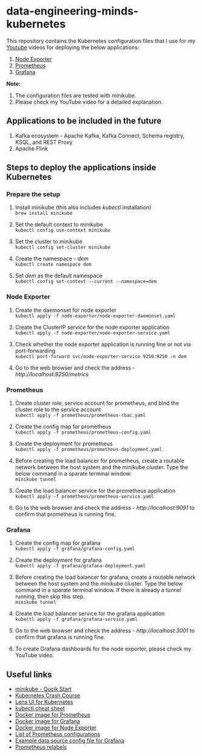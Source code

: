 # data-engineering-minds-kubernetes
This repository contains the Kubernetes configuration files that I use for my [Youtube](https://www.youtube.com/channel/UCya8wCkH9PSQQgT-50ohYvQ) videos for deploying the below applications:
1. [Node Exporter](https://github.com/vinclv/data-engineering-minds-kubernetes/tree/master/node-exporter)
2. [Prometheus](https://github.com/vinclv/data-engineering-minds-kubernetes/tree/master/prometheus)
3. [Grafana](https://github.com/vinclv/data-engineering-minds-kubernetes/tree/master/grafana)

**Note:**
1. The configuration files are tested with minikube.
2. Please check my YouTube video for a detailed explanation.

## Applications to be included in the future
1. Kafka ecosystem - Apache Kafka, Kafka Connect, Schema registry, KSQL, and REST Proxy
2. Apache Flink

## Steps to deploy the applications inside Kubernetes
### Prepare the setup
1. Install minikube (this also includes _kubectl_ installation)<br/>
`
brew install minikube
`

2. Set the default context to minikube<br/>
`
kubectl config use-context minikube
`

3. Set the cluster to minikube<br/>
`
kubectl config set-cluster minikube
`

4. Create the namespace - *dem*<br/> 
`kubectl create namespace dem`

5. Set *dem* as the default namespace<br/>
`kubectl config set-context --current --namespace=dem`

### Node Exporter
1. Create the daemonset for node exporter<br/>
`
kubectl apply -f node-exporter/node-exporter-daemonset.yaml
`

2. Create the ClusterIP service for the node exporter application<br/>
`
kubectl apply -f node-exporter/node-exporter-service.yaml
`

3. Check whether the node exporter application is running fine or not via port-forwarding<br/>
`
kubectl port-forward svc/node-exporter-service 9250:9250 -n dem
`

4. Go to the web browser and check the address - *http&#58;//localhost:9250/metrics*

### Prometheus
1. Create cluster role, service account for prometheus, and bind the cluster role to the service account<br/>
`
kubectl apply -f prometheus/prometheus-rbac.yaml
`

2. Create the config map for prometheus<br/>
`
kubectl apply -f prometheus/prometheus-config.yaml
`

3. Create the deployment for prometheus<br/>
`
kubectl apply -f prometheus/prometheus-deployment.yaml
`

4. Before creating the load balancer for prometheus, create a routable network between the host system and the minikube cluster. Type the below command in a sparate terminal window:<br/>
`
minikube tunnel
`

5. Create the load balancer service for the prometheus application<br/>
`
kubectl apply -f prometheus/prometheus-service.yaml
`

6. Go to the web browser and check the address - *http&#58;//localhost:9091* to confirm that prometheus is running fine.

### Grafana
1. Create the config map for grafana<br/>
`
kubectl apply -f grafana/grafana-config.yaml
`

2. Create the deployment for grafana<br/>
`
kubectl apply -f grafana/grafana-deployment.yaml
`

3. Before creating the load balancer for grafana, create a routable network between the host system and the minikube cluster. Type the below command in a sparate terminal window. If there is already a tunnel running, then skip this step.<br/>
`
minikube tunnel
`

4. Create the load balancer service for the grafana application<br/>
`
kubectl apply -f grafana/grafana-service.yaml
`

5. Go to the web browser and check the address - *http&#58;//localhost:3001* to confirm that grafana is running fine.

6. To create Grafana dashboards for the node exporter, please check my YouTube video.

## Useful links
* [minikube - Qucik Start](https://minikube.sigs.k8s.io/docs/start/)
* [Kubernetes Crash Course](https://www.youtube.com/watch?v=s_o8dwzRlu4)
* [Lens UI for Kubernetes](https://k8slens.dev/)
* [kubectl cheat sheet](https://kubernetes.io/docs/reference/kubectl/cheatsheet/)
* [Docker image for Prometheus](https://hub.docker.com/r/bitnami/prometheus)
* [Docker image for Grafana](https://hub.docker.com/r/grafana/grafana)
* [Docker image for Node Exporter](https://hub.docker.com/r/prom/node-exporter)
* [List of Prometheus configurations](https://prometheus.io/docs/prometheus/latest/configuration/configuration/)
* [Example data source config file for Grafana](https://grafana.com/docs/grafana/latest/administration/provisioning/#example-data-source-config-file)
* [Prometheus relabels](https://grafana.com/blog/2022/03/21/how-relabeling-in-prometheus-works/)

